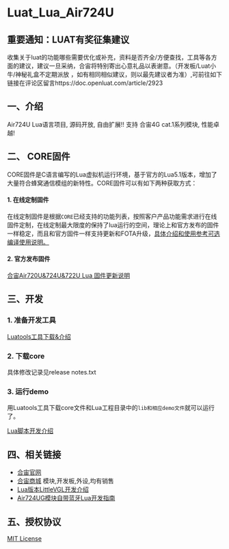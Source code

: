 # Luat_Lua_Air724U

## 重要通知：LUAT有奖征集建议

收集关于luat的功能哪些需要优化或补充，资料是否齐全/方便查找，工具等各方面的建议，建议一旦采纳，合宙将特别寄出心意礼品以表谢意。（开发板/Luat小牛/神秘礼盒不定期派放 ，如有相同相似建议，则以最先建议者为准）,可前往如下链接在评论区留言https://doc.openluat.com/article/2923

## 一、介绍

Air724U Lua语言项目, 源码开放, 自由扩展!! 支持 合宙4G cat.1系列模块, 性能卓越!


## 二、 CORE固件
CORE固件是C语言编写的Lua虚拟机运行环境，基于官方的Lua5.1版本，增加了大量符合蜂窝通信模组的新特性。CORE固件可以有如下两种获取方式：
#### 1. 在线定制固件
在线定制固件是根据`CORE`已经支持的功能列表，按照客户产品功能需求进行在线固件定制，在线定制最大限度的保持了lua运行的空间，理论上和官方发布的固件一样稳定，而且和官方固件一样支持更新和FOTA升级，[具体介绍和使用参考可选编译使用说明。](https://doc.openluat.com/article/2728)

#### 2. 官方发布固件

[合宙Air720U&724U&722U Lua 固件更新说明](https://doc.openluat.com/article/1334)

## 三、开发

### 1. 准备开发工具

[Luatools工具下载&介绍](https://doc.openluat.com/wiki/3?wiki_page_id=694)

### 2. 下载core

具体修改记录见release notes.txt

### 3. 运行demo

用Luatools工具下载core文件和Lua工程目录中的`lib和相应demo文件`就可以运行了。

[Lua脚本开发介绍](https://wiki.openluat.com/doc/luatGuide/#lua)

## 四、相关链接

* [合宙官网](http://www.openluat.com)
* [合宙商城](http://m.openluat.com) 模块,开发板,外设,均有销售
* [Lua版本LittleVGL开发介绍](http://doc.openluat.com/article/1246/0)
* [Air724UG模块自带蓝牙Lua开发指南](http://doc.openluat.com/article/1598/0)

## 五、授权协议

[MIT License](LICENSE)
